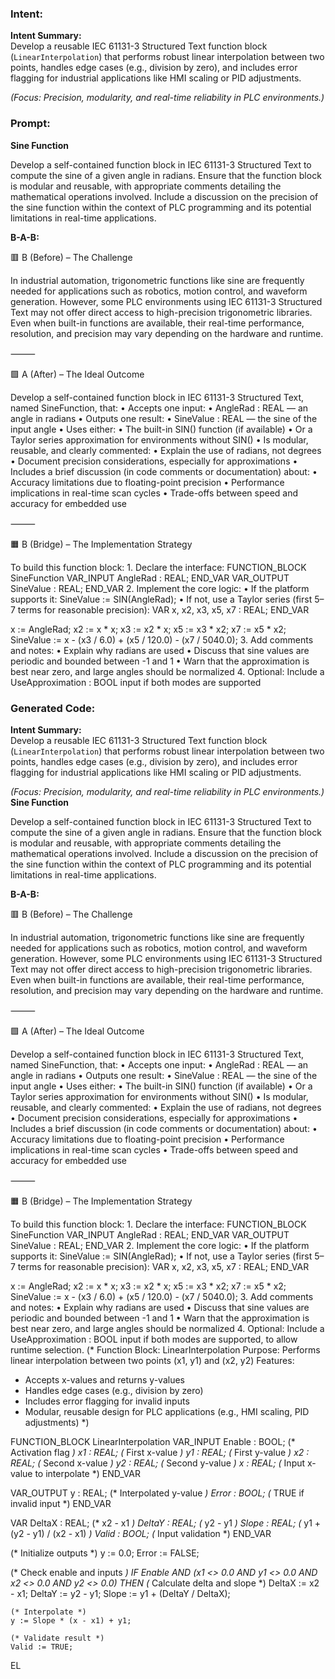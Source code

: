 ### Intent:
**Intent Summary:**  
Develop a reusable IEC 61131-3 Structured Text function block (`LinearInterpolation`) that performs robust linear interpolation between two points, handles edge cases (e.g., division by zero), and includes error flagging for industrial applications like HMI scaling or PID adjustments.  

*(Focus: Precision, modularity, and real-time reliability in PLC environments.)*

### Prompt:
**Sine Function**

Develop a self-contained function block in IEC 61131-3 Structured Text to compute the sine of a given angle in radians. Ensure that the function block is modular and reusable, with appropriate comments detailing the mathematical operations involved. Include a discussion on the precision of the sine function within the context of PLC programming and its potential limitations in real-time applications.

**B-A-B:**

🟥 B (Before) – The Challenge

In industrial automation, trigonometric functions like sine are frequently needed for applications such as robotics, motion control, and waveform generation. However, some PLC environments using IEC 61131-3 Structured Text may not offer direct access to high-precision trigonometric libraries. Even when built-in functions are available, their real-time performance, resolution, and precision may vary depending on the hardware and runtime.

⸻

🟩 A (After) – The Ideal Outcome

Develop a self-contained function block in IEC 61131-3 Structured Text, named SineFunction, that:
	•	Accepts one input:
	•	AngleRad : REAL — an angle in radians
	•	Outputs one result:
	•	SineValue : REAL — the sine of the input angle
	•	Uses either:
	•	The built-in SIN() function (if available)
	•	Or a Taylor series approximation for environments without SIN()
	•	Is modular, reusable, and clearly commented:
	•	Explain the use of radians, not degrees
	•	Document precision considerations, especially for approximations
	•	Includes a brief discussion (in code comments or documentation) about:
	•	Accuracy limitations due to floating-point precision
	•	Performance implications in real-time scan cycles
	•	Trade-offs between speed and accuracy for embedded use

⸻

🟧 B (Bridge) – The Implementation Strategy

To build this function block:
	1.	Declare the interface:
 FUNCTION_BLOCK SineFunction
VAR_INPUT
    AngleRad : REAL;
END_VAR
VAR_OUTPUT
    SineValue : REAL;
END_VAR
2.	Implement the core logic:
	•	If the platform supports it:
 SineValue := SIN(AngleRad);
 	•	If not, use a Taylor series (first 5–7 terms for reasonable precision):
  VAR
    x, x2, x3, x5, x7 : REAL;
END_VAR

x := AngleRad;
x2 := x * x;
x3 := x2 * x;
x5 := x3 * x2;
x7 := x5 * x2;
SineValue := x - (x3 / 6.0) + (x5 / 120.0) - (x7 / 5040.0);
3.	Add comments and notes:
	•	Explain why radians are used
	•	Discuss that sine values are periodic and bounded between -1 and 1
	•	Warn that the approximation is best near zero, and large angles should be normalized
4.	Optional: Include a UseApproximation : BOOL input if both modes are supported

### Generated Code:
**Intent Summary:**  
Develop a reusable IEC 61131-3 Structured Text function block (`LinearInterpolation`) that performs robust linear interpolation between two points, handles edge cases (e.g., division by zero), and includes error flagging for industrial applications like HMI scaling or PID adjustments.  

*(Focus: Precision, modularity, and real-time reliability in PLC environments.)*
**Sine Function**

Develop a self-contained function block in IEC 61131-3 Structured Text to compute the sine of a given angle in radians. Ensure that the function block is modular and reusable, with appropriate comments detailing the mathematical operations involved. Include a discussion on the precision of the sine function within the context of PLC programming and its potential limitations in real-time applications.

**B-A-B:**

🟥 B (Before) – The Challenge

In industrial automation, trigonometric functions like sine are frequently needed for applications such as robotics, motion control, and waveform generation. However, some PLC environments using IEC 61131-3 Structured Text may not offer direct access to high-precision trigonometric libraries. Even when built-in functions are available, their real-time performance, resolution, and precision may vary depending on the hardware and runtime.

⸻

🟩 A (After) – The Ideal Outcome

Develop a self-contained function block in IEC 61131-3 Structured Text, named SineFunction, that:
	•	Accepts one input:
	•	AngleRad : REAL — an angle in radians
	•	Outputs one result:
	•	SineValue : REAL — the sine of the input angle
	•	Uses either:
	•	The built-in SIN() function (if available)
	•	Or a Taylor series approximation for environments without SIN()
	•	Is modular, reusable, and clearly commented:
	•	Explain the use of radians, not degrees
	•	Document precision considerations, especially for approximations
	•	Includes a brief discussion (in code comments or documentation) about:
	•	Accuracy limitations due to floating-point precision
	•	Performance implications in real-time scan cycles
	•	Trade-offs between speed and accuracy for embedded use

⸻

🟧 B (Bridge) – The Implementation Strategy

To build this function block:
	1.	Declare the interface:
 FUNCTION_BLOCK SineFunction
VAR_INPUT
    AngleRad : REAL;
END_VAR
VAR_OUTPUT
    SineValue : REAL;
END_VAR
2.	Implement the core logic:
	•	If the platform supports it:
 SineValue := SIN(AngleRad);
 	•	If not, use a Taylor series (first 5–7 terms for reasonable precision):
  VAR
    x, x2, x3, x5, x7 : REAL;
END_VAR

x := AngleRad;
x2 := x * x;
x3 := x2 * x;
x5 := x3 * x2;
x7 := x5 * x2;
SineValue := x - (x3 / 6.0) + (x5 / 120.0) - (x7 / 5040.0);
3.	Add comments and notes:
	•	Explain why radians are used
	•	Discuss that sine values are periodic and bounded between -1 and 1
	•	Warn that the approximation is best near zero, and large angles should be normalized
4.	Optional: Include a UseApproximation : BOOL input if both modes are supported, to allow runtime selection.
(* Function Block: LinearInterpolation
   Purpose: Performs linear interpolation between two points (x1, y1) and (x2, y2)
   Features:
   - Accepts x-values and returns y-values
   - Handles edge cases (e.g., division by zero)
   - Includes error flagging for invalid inputs
   - Modular, reusable design for PLC applications (e.g., HMI scaling, PID adjustments)
*)

FUNCTION_BLOCK LinearInterpolation
VAR_INPUT
    Enable : BOOL;                  (* Activation flag *)
    x1 : REAL;                      (* First x-value *)
    y1 : REAL;                      (* First y-value *)
    x2 : REAL;                      (* Second x-value *)
    y2 : REAL;                      (* Second y-value *)
    x : REAL;                       (* Input x-value to interpolate *)
END_VAR

VAR_OUTPUT
    y : REAL;                       (* Interpolated y-value *)
    Error : BOOL;                   (* TRUE if invalid input *)
END_VAR

VAR
    DeltaX : REAL;                  (* x2 - x1 *)
    DeltaY : REAL;                  (* y2 - y1 *)
    Slope : REAL;                   (* y1 + (y2 - y1) / (x2 - x1) *)
    Valid : BOOL;                   (* Input validation *)
END_VAR

(* Initialize outputs *)
y := 0.0;
Error := FALSE;

(* Check enable and inputs *)
IF Enable AND (x1 <> 0.0 AND y1 <> 0.0 AND x2 <> 0.0 AND y2 <> 0.0) THEN
    (* Calculate delta and slope *)
    DeltaX := x2 - x1;
    DeltaY := y2 - y1;
    Slope := y1 + (DeltaY / DeltaX);

    (* Interpolate *)
    y := Slope * (x - x1) + y1;

    (* Validate result *)
    Valid := TRUE;
EL
